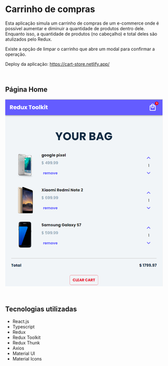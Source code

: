 # Carrinho de compras

Esta aplicação simula um carrinho de compras de um e-commerce onde é possível aumentar e diminuir a quantidade de produtos dentro dele. Enquanto isso, a quantidade de produtos (no cabeçalho) e total deles são atulizados pelo Redux.

Existe a opção de limpar o carrinho que abre um modal para confirmar a operação.

Deploy da aplicação: <a href='https://cart-store.netlify.app/' target='_blank' rel='noopener noreferrer'>https://cart-store.netlify.app/</a>

<br>

## Página Home

<p align="center">
  <img src="./src/assets/home-page.png" alt="Home Page" style="display:block; margin:auto;" />
</p>

<br>

## Tecnologias utilizadas

- React.js
- Typescript
- Redux
- Redux Toolkit
- Redux Thunk
- Axios
- Material UI
- Material Icons
